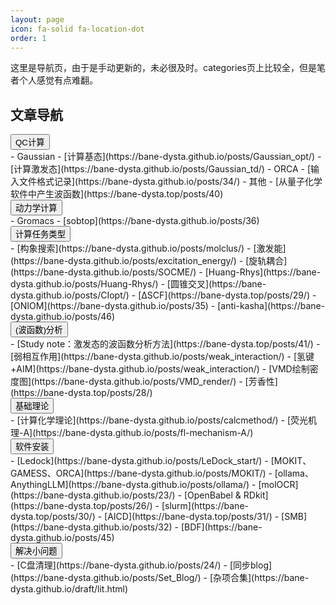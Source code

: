 ```yaml
---
layout: page
icon: fa-solid fa-location-dot
order: 1
---
```

这里是导航页，由于是手动更新的，未必很及时。categories页上比较全，但是笔者个人感觉有点难翻。

## 文章导航
<div class="collapsible-section">
<button class="collapsible-btn">QC计算</button>
<div class="collapsible-content" markdown="1">
- Gaussian
  - [计算基态](https://bane-dysta.github.io/posts/Gaussian_opt/)
  - [计算激发态](https://bane-dysta.github.io/posts/Gaussian_td/)
- ORCA
  - [输入文件格式记录](https://bane-dysta.github.io/posts/34/)
- 其他
  - [从量子化学软件中产生波函数](https://bane-dysta.top/posts/40)
</div>
</div>

<div class="collapsible-section">
<button class="collapsible-btn">动力学计算</button>
<div class="collapsible-content" markdown="1">
- Gromacs
  - [sobtop](https://bane-dysta.github.io/posts/36)

</div>
</div>

<div class="collapsible-section">
<button class="collapsible-btn">计算任务类型</button>
<div class="collapsible-content" markdown="1">
- [构象搜索](https://bane-dysta.github.io/posts/molclus/)
- [激发能](https://bane-dysta.github.io/posts/excitation_energy/)
- [旋轨耦合](https://bane-dysta.github.io/posts/SOCME/)
- [Huang-Rhys](https://bane-dysta.github.io/posts/Huang-Rhys/)
- [圆锥交叉](https://bane-dysta.github.io/posts/CIopt/)
- [ΔSCF](https://bane-dysta.top/posts/29/)
- [ONIOM](https://bane-dysta.github.io/posts/35)
- [anti-kasha](https://bane-dysta.github.io/posts/46)
</div>
</div>

<div class="collapsible-section">
<button class="collapsible-btn">(波函数)分析</button>
<div class="collapsible-content" markdown="1">
- [Study note：激发态的波函数分析方法](https://bane-dysta.top/posts/41/)
- [弱相互作用](https://bane-dysta.github.io/posts/weak_interaction/)
- [氢键+AIM](https://bane-dysta.github.io/posts/weak_interaction/)
- [VMD绘制密度图](https://bane-dysta.github.io/posts/VMD_render/)
- [芳香性](https://bane-dysta.top/posts/28/)
</div>
</div>


<div class="collapsible-section">
<button class="collapsible-btn">基础理论</button>
<div class="collapsible-content" markdown="1">
- [计算化学理论](https://bane-dysta.github.io/posts/calcmethod/)
- [荧光机理-A](https://bane-dysta.github.io/posts/fl-mechanism-A/)
</div>
</div>


<div class="collapsible-section">
<button class="collapsible-btn">软件安装</button>
<div class="collapsible-content" markdown="1">
- [Ledock](https://bane-dysta.github.io/posts/LeDock_start/)
- [MOKIT、GAMESS、ORCA](https://bane-dysta.github.io/posts/MOKIT/)
- [ollama、AnythingLLM](https://bane-dysta.github.io/posts/ollama/)
- [molOCR](https://bane-dysta.github.io/posts/23/)
- [OpenBabel & RDkit](https://bane-dysta.top/posts/26/)
- [slurm](https://bane-dysta.top/posts/30/)
- [AICD](https://bane-dysta.top/posts/31/)
- [SMB](https://bane-dysta.github.io/posts/32)
- [BDF](https://bane-dysta.github.io/posts/45)
</div>
</div>


<div class="collapsible-section">
<button class="collapsible-btn">解决小问题</button>
<div class="collapsible-content" markdown="1">
- [C盘清理](https://bane-dysta.github.io/posts/24/)
- [同步blog](https://bane-dysta.github.io/posts/Set_Blog/)
- [杂项合集](https://bane-dysta.github.io/draft/lit.html)
</div>
</div>
